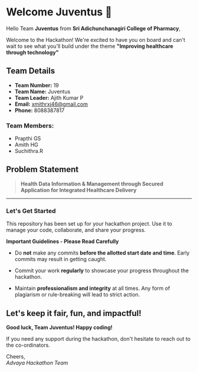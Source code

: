# Welcome Juventus 👋

Hello Team **Juventus** from **Sri Adichunchanagiri College of Pharmacy**,

Welcome to the Hackathon! We're excited to have you on board and can't wait to see what you'll build under the theme **"Improving healthcare through technology"** 

## Team Details

- **Team Number:** 19  
- **Team Name:** Juventus
- **Team Leader:** Ajith Kumar P  
- **Email:** xmithrxj46@gmail.com  
- **Phone:** 8088387817  

### Team Members:
- Prapthi GS 
- Amith HG 
- Suchithra.R 

## Problem Statement

> **Health Data Information & Management through Secured Application for Integrated Healthcare Delivery**

---

### Let's Get Started 

This repository has been set up for your hackathon project. Use it to manage your code, collaborate, and share your progress.

**Important Guidelines - Please Read Carefully**

- Do **not** make any commits **before the allotted start date and time**. Early commits may result in getting caught.
- Commit your work **regularly** to showcase your progress throughout the hackathon.

- Maintain **professionalism and integrity** at all times. Any form of plagiarism or rule-breaking will lead to strict action.

Let's keep it fair, fun, and impactful! 
---

**Good luck, Team Juventus! Happy coding!**

If you need any support during the hackathon, don't hesitate to reach out to the co-ordinators.

Cheers,  
_Advaya Hackathon Team_